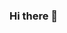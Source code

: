 ### Hi there 👋

<!--
**DHolmie/DHolmie** is a ✨ _special_ ✨ repository because its `README.md` (this file) appears on your GitHub profile.

Here are some ideas to get you started:

- 🔭 I’m currently working on ...
- 🌱 I’m currently learning EVERYTHING
- 👯 I’m looking to collaborate on game dev projects
- 🤔 I’m looking for help with ...
- 💬 Ask me about ...
- 📫 How to reach me: derrick.wired@gmail.com
- ⚡ Fun fact: ...
-->
